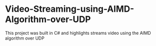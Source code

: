# Video-Streaming-using-AIMD-Algorithm-over-UDP

This project was built in C# and highlights streams video using the AIMD algorithm over UDP 
